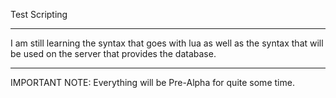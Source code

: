 Test Scripting

***********************************************************************
I am still learning the syntax that goes with lua as well as the
syntax that will be used on the server that provides the database.
***********************************************************************

IMPORTANT NOTE:
Everything will be Pre-Alpha for quite some time.
